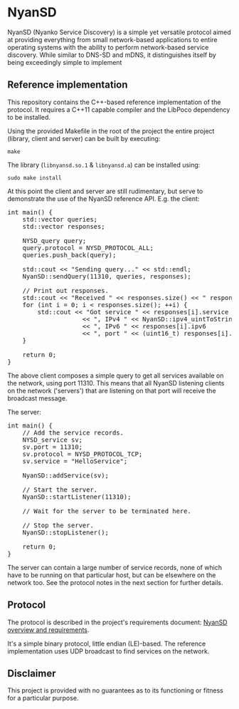 # NyanSD #

NyanSD (Nyanko Service Discovery) is a simple yet versatile protocol aimed at providing everything from small network-based applications to entire operating systems with the ability to perform network-based service discovery. While similar to DNS-SD and mDNS, it distinguishes itself by being exceedingly simple to implement 

## Reference implementation ##

This repository contains the C++-based reference implementation of the protocol. It requires a C++11 capable compiler and the LibPoco dependency to be installed.

Using the provided Makefile in the root of the project the entire project (library, client and server) can be built by executing:

`make` 

The library (`libnyansd.so.1` & `libnyansd.a`) can be installed using:

`sudo make install`

At this point the client and server are still rudimentary, but serve to demonstrate the use of the NyanSD reference API. E.g. the client:

<pre>
int main() {
	std::vector<NYSD_query> queries;
	std::vector<NYSD_service> responses;
	
	NYSD_query query;
	query.protocol = NYSD_PROTOCOL_ALL;
	queries.push_back(query);
	
	std::cout << "Sending query..." << std::endl;
	NyanSD::sendQuery(11310, queries, responses);
	
	// Print out responses.
	std::cout << "Received " << responses.size() << " responses." << std::endl;
	for (int i = 0; i < responses.size(); ++i) {
		std::cout << "Got service " << responses[i].service << " on host " << responses[i].hostname
					<< ", IPv4 " << NyanSD::ipv4_uintToString(responses[i].ipv4) 
					<< ", IPv6 " << responses[i].ipv6
					<< ", port " << (uint16_t) responses[i].port << std::endl;
	}
	
	return 0;
}
</pre>

The above client composes a simple query to get all services available on the network, using port 11310. This means that all NyanSD listening clients on the network ('servers') that are listening on that port will receive the broadcast message.

The server:

<pre>
int main() {
	// Add the service records.
	NYSD_service sv;
	sv.port = 11310;
	sv.protocol = NYSD_PROTOCOL_TCP;
	sv.service = "HelloService";
	
	NyanSD::addService(sv);
	
	// Start the server.
	NyanSD::startListener(11310);
	
	// Wait for the server to be terminated here.
	
	// Stop the server.
	NyanSD::stopListener();
	
	return 0;
}
</pre>

The server can contain a large number of service records, none of which have to be running on that particular host, but can be elsewhere on the network too. See the protocol notes in the next section for further details.


## Protocol ##

The protocol is described in the project's requirements document: [NyanSD overview and requirements](doc/NyanSD_overview_and_requirements.md "NyanSD overview and requirements").

It's a simple binary protocol, little endian (LE)-based. The reference implementation uses UDP broadcast to find services on the network. 

## Disclaimer ##

This project is provided with no guarantees as to its functioning or fitness for a particular purpose. 